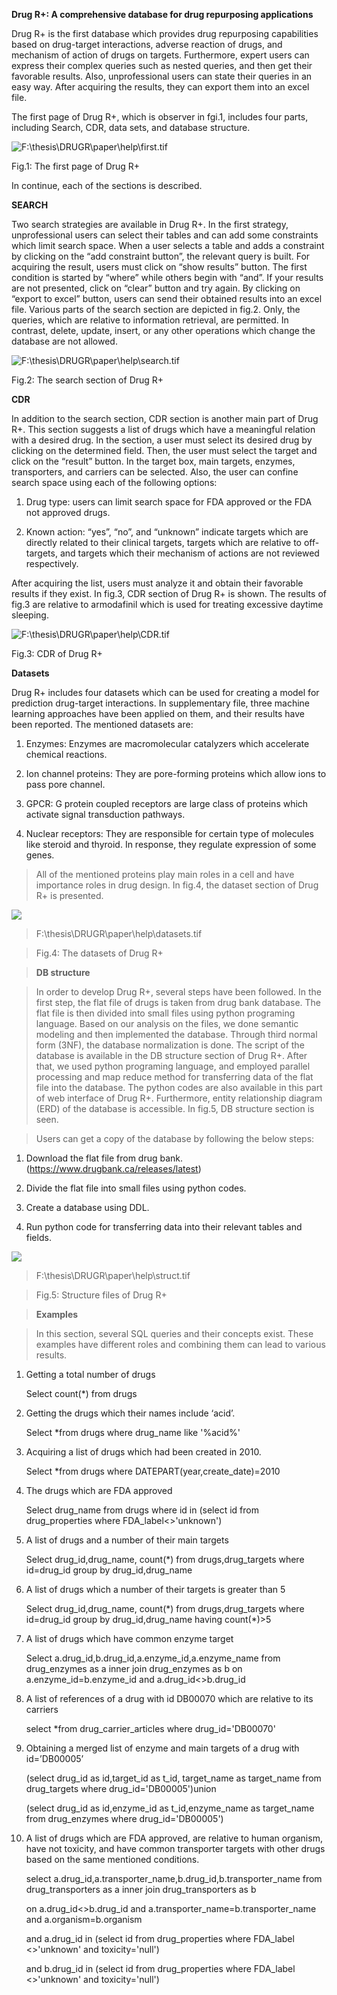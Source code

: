 **Drug R+: A comprehensive database for drug repurposing applications**

Drug R+ is the first database which provides drug repurposing capabilities based
on drug-target interactions, adverse reaction of drugs, and mechanism of action
of drugs on targets. Furthermore, expert users can express their complex queries
such as nested queries, and then get their favorable results. Also,
unprofessional users can state their queries in an easy way. After acquiring the
results, they can export them into an excel file.

The first page of Drug R+, which is observer in fgi.1, includes four parts,
including Search, CDR, data sets, and database structure.

![F:\\thesis\\DRUGR\\paper\\help\\first.tif](media/9b43b671799a6b1b60c913a4b7143af3.tiff)

Fig.1: The first page of Drug R+

In continue, each of the sections is described.

**SEARCH**

Two search strategies are available in Drug R+. In the first strategy,
unprofessional users can select their tables and can add some constraints which
limit search space. When a user selects a table and adds a constraint by
clicking on the “add constraint button”, the relevant query is built. For
acquiring the result, users must click on “show results” button. The first
condition is started by “where” while others begin with “and”. If your results
are not presented, click on “clear” button and try again. By clicking on “export
to excel” button, users can send their obtained results into an excel file.
Various parts of the search section are depicted in fig.2. Only, the queries,
which are relative to information retrieval, are permitted. In contrast, delete,
update, insert, or any other operations which change the database are not
allowed.

![F:\\thesis\\DRUGR\\paper\\help\\search.tif](media/cf6588ce1b6aa0ebfa41188a8c7a24ea.tiff)

Fig.2: The search section of Drug R+

**CDR**

In addition to the search section, CDR section is another main part of Drug R+.
This section suggests a list of drugs which have a meaningful relation with a
desired drug. In the section, a user must select its desired drug by clicking on
the determined field. Then, the user must select the target and click on the
“result” button. In the target box, main targets, enzymes, transporters, and
carriers can be selected. Also, the user can confine search space using each of
the following options:

1.  Drug type: users can limit search space for FDA approved or the FDA not
    approved drugs.

2.  Known action: “yes”, “no”, and “unknown” indicate targets which are directly
    related to their clinical targets, targets which are relative to
    off-targets, and targets which their mechanism of actions are not reviewed
    respectively.

After acquiring the list, users must analyze it and obtain their favorable
results if they exist. In fig.3, CDR section of Drug R+ is shown. The results of
fig.3 are relative to armodafinil which is used for treating excessive daytime
sleeping.

![F:\\thesis\\DRUGR\\paper\\help\\CDR.tif](media/0e82b785ad0c9b7b9e042189e6c3d8fc.tiff)

Fig.3: CDR of Drug R+

**Datasets**

Drug R+ includes four datasets which can be used for creating a model for
prediction drug-target interactions. In supplementary file, three machine
learning approaches have been applied on them, and their results have been
reported. The mentioned datasets are:

1.  Enzymes: Enzymes are macromolecular catalyzers which accelerate chemical
    reactions.

2.  Ion channel proteins: They are pore-forming proteins which allow ions to
    pass pore channel.

3.  GPCR: G protein coupled receptors are large class of proteins which activate
    signal transduction pathways.

4.  Nuclear receptors: They are responsible for certain type of molecules like
    steroid and thyroid. In response, they regulate expression of some genes.

>   All of the mentioned proteins play main roles in a cell and have importance
>   roles in drug design. In fig.4, the dataset section of Drug R+ is presented.

![](media/6ad2465862e9ab85c73d800ed549644a.tiff)

>   F:\\thesis\\DRUGR\\paper\\help\\datasets.tif

>   Fig.4: The datasets of Drug R+

>   **DB structure**

>   In order to develop Drug R+, several steps have been followed. In the first
>   step, the flat file of drugs is taken from drug bank database. The flat file
>   is then divided into small files using python programing language. Based on
>   our analysis on the files, we done semantic modeling and then implemented
>   the database. Through third normal form (3NF), the database normalization is
>   done. The script of the database is available in the DB structure section of
>   Drug R+. After that, we used python programing language, and employed
>   parallel processing and map reduce method for transferring data of the flat
>   file into the database. The python codes are also available in this part of
>   web interface of Drug R+. Furthermore, entity relationship diagram (ERD) of
>   the database is accessible. In fig.5, DB structure section is seen.

>   Users can get a copy of the database by following the below steps:

1.  Download the flat file from drug bank.
    (https://www.drugbank.ca/releases/latest)

2.  Divide the flat file into small files using python codes.

3.  Create a database using DDL.

4.  Run python code for transferring data into their relevant tables and fields.

![](media/dedcb0f5637f30a8e0512f3601d53cfd.tiff)

>   F:\\thesis\\DRUGR\\paper\\help\\struct.tif

>   Fig.5: Structure files of Drug R+

>   **Examples**

>   In this section, several SQL queries and their concepts exist. These
>   examples have different roles and combining them can lead to various
>   results.

1.  Getting a total number of drugs

    Select count(\*) from drugs

2.  Getting the drugs which their names include ‘acid’.

    Select \*from drugs where drug_name like '%acid%'

3.  Acquiring a list of drugs which had been created in 2010.

    Select \*from drugs where DATEPART(year,create_date)=2010

4.  The drugs which are FDA approved

    Select drug_name from drugs where id in (select id from drug_properties
    where FDA_label\<\>'unknown')

5.  A list of drugs and a number of their main targets

    Select drug_id,drug_name, count(\*) from drugs,drug_targets where id=drug_id
    group by drug_id,drug_name

6.  A list of drugs which a number of their targets is greater than 5

    Select drug_id,drug_name, count(\*) from drugs,drug_targets where id=drug_id
    group by drug_id,drug_name having count(\*)\>5

7.  A list of drugs which have common enzyme target

    Select a.drug_id,b.drug_id,a.enzyme_id,a.enzyme_name from drug_enzymes as a
    inner join drug_enzymes as b on a.enzyme_id=b.enzyme_id and
    a.drug_id\<\>b.drug_id

8.  A list of references of a drug with id DB00070 which are relative to its
    carriers

    select \*from drug_carrier_articles where drug_id='DB00070'

9.  Obtaining a merged list of enzyme and main targets of a drug with
    id=’DB00005’

    (select drug_id as id,target_id as t_id, target_name as target_name from
    drug_targets where drug_id='DB00005')union

    (select drug_id as id,enzyme_id as t_id,enzyme_name as target_name from
    drug_enzymes where drug_id='DB00005')

10. A list of drugs which are FDA approved, are relative to human organism, have
    not toxicity, and have common transporter targets with other drugs based on
    the same mentioned conditions.

    select a.drug_id,a.transporter_name,b.drug_id,b.transporter_name from
    drug_transporters as a inner join drug_transporters as b

    on a.drug_id\<\>b.drug_id and a.transporter_name=b.transporter_name and
    a.organism=b.organism

    and a.drug_id in (select id from drug_properties where FDA_label
    \<\>'unknown' and toxicity='null')

    and b.drug_id in (select id from drug_properties where FDA_label
    \<\>'unknown' and toxicity='null')
